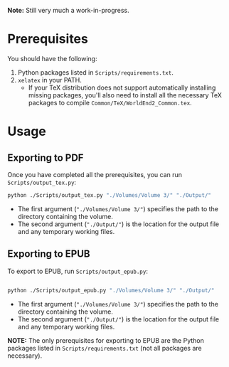 **Note:** Still very much a work-in-progress.

# Prerequisites
You should have the following:

1. Python packages listed in `Scripts/requirements.txt`.
2. `xelatex` in your PATH.
    * If your TeX distribution does not support automatically installing missing packages, you'll also need to install all the necessary TeX packages to compile `Common/TeX/WorldEnd2_Common.tex`.

# Usage
## Exporting to PDF
Once you have completed all the prerequisites, you can run `Scripts/output_tex.py`:

```sh
python ./Scripts/output_tex.py "./Volumes/Volume 3/" "./Output/"
```

- The first argument (`"./Volumes/Volume 3/"`) specifies the path to the directory containing the volume.
- The second argument (`"./Output/"`) is the location for the output file and any temporary working files.

## Exporting to EPUB
To export to EPUB, run `Scripts/output_epub.py`:

``` sh

python ./Scripts/output_epub.py "./Volumes/Volume 3/" "./Output/"
```

- The first argument (`"./Volumes/Volume 3/"`) specifies the path to the directory containing the volume.
- The second argument (`"./Output/"`) is the location for the output file and any temporary working files.

**NOTE:** The only prerequisites for exporting to EPUB are the Python packages listed in `Scripts/requirements.txt` (not all packages are necessary).
